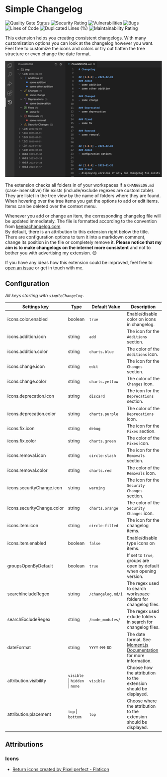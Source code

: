 # Simple Changelog

<!-- project badges -->
![Quality Gate Status](https://sq.srv.tobiaswaelde.com/api/project_badges/measure?project=tobiaswaelde_vscode-simple-changelog_AYbOLx8mMsG9aSOZ5fok&metric=alert_status&token=sqb_adb2fbe59d0cb921284c7dc45c8da804261960c7)
![Security Rating](https://sq.srv.tobiaswaelde.com/api/project_badges/measure?project=tobiaswaelde_vscode-simple-changelog_AYbOLx8mMsG9aSOZ5fok&metric=security_rating&token=sqb_adb2fbe59d0cb921284c7dc45c8da804261960c7)
![Vulnerabilities](https://sq.srv.tobiaswaelde.com/api/project_badges/measure?project=tobiaswaelde_vscode-simple-changelog_AYbOLx8mMsG9aSOZ5fok&metric=vulnerabilities&token=sqb_adb2fbe59d0cb921284c7dc45c8da804261960c7)
![Bugs](https://sq.srv.tobiaswaelde.com/api/project_badges/measure?project=tobiaswaelde_vscode-simple-changelog_AYbOLx8mMsG9aSOZ5fok&metric=bugs&token=sqb_adb2fbe59d0cb921284c7dc45c8da804261960c7)
![Lines of Code](https://sq.srv.tobiaswaelde.com/api/project_badges/measure?project=tobiaswaelde_vscode-simple-changelog_AYbOLx8mMsG9aSOZ5fok&metric=ncloc&token=sqb_adb2fbe59d0cb921284c7dc45c8da804261960c7)
![Duplicated Lines (%)](https://sq.srv.tobiaswaelde.com/api/project_badges/measure?project=tobiaswaelde_vscode-simple-changelog_AYbOLx8mMsG9aSOZ5fok&metric=duplicated_lines_density&token=sqb_adb2fbe59d0cb921284c7dc45c8da804261960c7)
![Maintainability Rating](https://sq.srv.tobiaswaelde.com/api/project_badges/measure?project=tobiaswaelde_vscode-simple-changelog_AYbOLx8mMsG9aSOZ5fok&metric=sqale_rating&token=sqb_adb2fbe59d0cb921284c7dc45c8da804261960c7)

This extension helps you creating consistent changelogs. With many customization options you can look at the changelog however you want. Feel free to customize the icons and colors or try out flatten the tree structure or even change the date format.

![Overview](assets/images/overview.png)

The extension checks all folders in of your workspaces if a `CHANGELOG.md` (case-insensitive) file exists (include/exclude regexes are customizable). They are listet in the tree view by the name of folders where they are found. \
When hovering over the tree items you get the options to add or edit items. Items can be deleted over the context menu.

Whenever you add or change an item, the corresponding changelog file will be updated immediately. The file is formatted according to the convention from [keepachangelog.com](https://keepachangelog.com).\
By default, there is an attribution to this extension right below the title. There are configuration options to turn it into a markdown comment, change its position in the file or completely remove it. **Please notice that my aim is to make changelogs on the internet more consistent** and not to bother you with advertising my extension. 😊

If you have any ideas how this extension could be improved, feel free to [open an issue](https://github.com/tobiaswaelde/vscode-simple-changelog/issues) or get in touch with me. 

## Configuration

*All keys starting with `simpleChangelog.`*

| Settings key               | Type                            | Default Value     | Description                                                                                                          |
| -------------------------- | ------------------------------- | ----------------- | -------------------------------------------------------------------------------------------------------------------- |
| icons.color.enabled        | boolean                         | `true`            | Enable/disable color on icons in changelog.                                                                          |
| icons.addition.icon        | string                          | `add`             | The icon for the `Additions` section.                                                                                |
| icons.addition.color       | string                          | `charts.blue`     | The color of the `Additions` icon.                                                                                   |
| icons.change.icon          | string                          | `edit`            | The icon for the `Changes` section.                                                                                  |
| icons.change.color         | string                          | `charts.yellow`   | The color of the `Changes` icon.                                                                                     |
| icons.deprecation.icon     | string                          | `discard`         | The icon for the `Deprecations` section.                                                                             |
| icons.deprecation.color    | string                          | `charts.purple`   | The color of the `Deprecations` icon.                                                                                |
| icons.fix.icon             | string                          | `debug`           | The icon for the `Fixes` section.                                                                                    |
| icons.fix.color            | string                          | `charts.green`    | The color of the `Fixes` icon.                                                                                       |
| icons.removal.icon         | string                          | `circle-slash`    | The icon for the `Removals` section.                                                                                 |
| icons.removal.color        | string                          | `charts.red`      | The color of the `Removals` icon.                                                                                    |
| icons.securityChange.icon  | string                          | `warning`         | The icon for the `Security Changes` section.                                                                         |
| icons.securityChange.color | string                          | `charts.orange`   | The color of the `Security Changes` icon.                                                                            |
| icons.item.icon            | string                          | `circle-filled`   | The icon for the changelog items.                                                                                    |
| icons.item.enabled         | boolean                         | `false`           | Enable/disable type icons on items.                                                                                  |
| groupsOpenByDefault        | boolean                         | `true`            | If set to `true`, groups are open by default when opening version.                                                   |
| searchIncludeRegex         | string                          | `/changelog.md/i` | The regex used to search workspace folders for changelog files.                                                      |
| searchExcludeRegex         | string                          | `/node_modules/`  | The regex used exlude folders in search for changelog files.                                                         |
| dateFormat                 | string                          | `YYYY-MM-DD`      | The date format. See [Moment.js Documentation](https://momentjs.com/docs/#/displaying/format/) for more information. |
| attribution.visibility     | `visible` \| `hidden` \| `none` | `visible`         | Choose how the attribution to the extension should be displayed.                                                     |
| attribution.placement      | `top` \| `bottom`               | `top`             | Choose where the attribution to the extension should be displayed.                                                   |


## Attributions
### Icons
- [Return icons created by Pixel perfect - Flaticon](https://www.flaticon.com/free-icons/return)